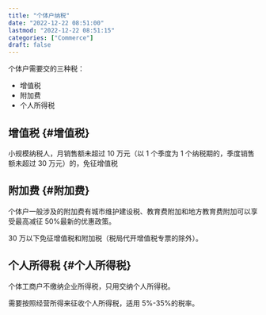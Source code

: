```yaml
---
title: "个体户纳税"
date: "2022-12-22 08:51:00"
lastmod: "2022-12-22 08:51:15"
categories: ["Commerce"]
draft: false
---
```


个体户需要交的三种税：

-   增值税
-   附加费
-   个人所得税


## 增值税 {#增值税}

小规模纳税人，月销售额未超过 10 万元（以 1 个季度为 1 个纳税期的，季度销售额未超过 30 万元）的，免征增值税


## 附加费 {#附加费}

个体户一般涉及的附加费有城市维护建设税、教育费附加和地方教育费附加可以享受最高减征 50%最新的优惠政策。

30 万以下免征增值税和附加税（税局代开增值税专票的除外）。


## 个人所得税 {#个人所得税}

个体工商户不缴纳企业所得税，只用交纳个人所得税。

需要按照经营所得来征收个人所得税，适用 5%-35%的税率。